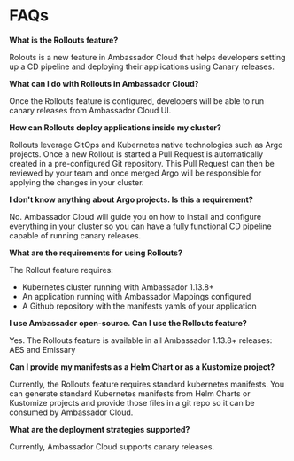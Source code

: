 # FAQs

**What is the Rollouts feature?**

Rolouts is a new feature in Ambassador Cloud that helps developers setting up a CD pipeline and deploying their applications using Canary releases.

**What can I do with Rollouts in Ambassador Cloud?**

Once the Rollouts feature is configured, developers will be able to run canary releases from Ambassador Cloud UI.

**How can Rollouts deploy applications inside my cluster?**

Rollouts leverage GitOps and Kubernetes native technologies such as Argo projects. Once a new Rollout is started a Pull Request is automatically created in a pre-configured Git repository. This Pull Request can then be reviewed by your team and once merged Argo will be responsible for applying the changes in your cluster.

**I don't know anything about Argo projects. Is this a requirement?**

No. Ambassador Cloud will guide you on how to install and configure everything in your cluster so you can have a fully functional CD pipeline capable of running canary releases.

**What are the requirements for using Rollouts?**

The Rollout feature requires:
- Kubernetes cluster running with Ambassador 1.13.8+
- An application running with Ambassador Mappings configured
- A Github repository with the manifests yamls of your application

**I use Ambassador open-source. Can I use the Rollouts feature?**

Yes. The Rollouts feature is available in all Ambassador 1.13.8+ releases: AES and Emissary

**Can I provide my manifests as a Helm Chart or as a Kustomize project?**

Currently, the Rollouts feature requires standard kubernetes manifests. You can generate standard Kubernetes manifests from Helm Charts or Kustomize projects and provide those files in a git repo so it can be consumed by Ambassador Cloud.

**What are the deployment strategies supported?**

Currently, Ambassador Cloud supports canary releases.
